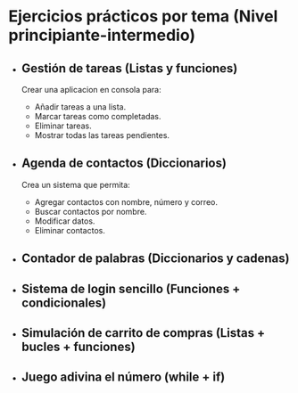 # Ejercicios prácticos por tema (Nivel principiante-intermedio)


- ## Gestión de tareas (Listas y funciones)

  Crear una aplicacion en consola para:
  - Añadir tareas a una lista.
  - Marcar tareas como completadas.
  - Eliminar tareas.
  - Mostrar todas las tareas pendientes.
    
- ## Agenda de contactos (Diccionarios)
  Crea un sistema que permita:
  - Agregar contactos con nombre, número y correo.
  - Buscar contactos por nombre.
  - Modificar datos.
  - Eliminar contactos.
    
- ## Contador de palabras (Diccionarios y cadenas)
- ## Sistema de login sencillo (Funciones + condicionales)
- ## Simulación de carrito de compras (Listas + bucles + funciones)
- ## Juego adivina el número (while + if)
